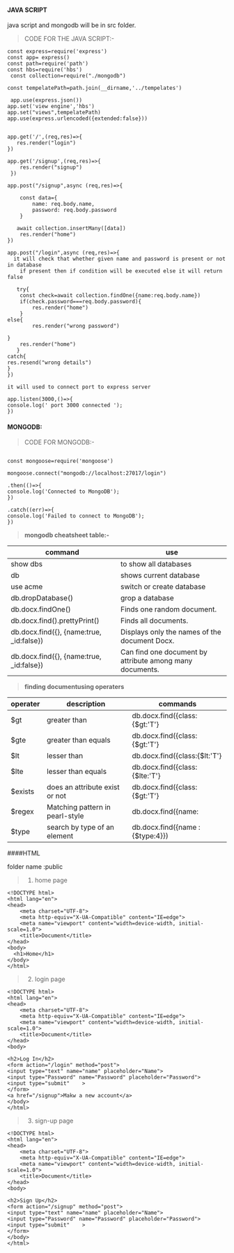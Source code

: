 #### JAVA SCRIPT
   
   java script and mongodb will be in src folder.
 
 >CODE FOR THE JAVA SCRIPT:-


```
const express=require('express')
const app= express()
const path=require('path')
const hbs=require('hbs')
 const collection=require("./mongodb")

const tempelatePath=path.join(__dirname,'../tempelates')

 app.use(express.json()) 
app.set('view engine','hbs')
app.set("views",tempelatePath)
app.use(express.urlencoded({extended:false}))


app.get('/',(req,res)=>{
   res.render("login")
})

app.get('/signup',(req,res)=>{
    res.render("signup")
 })

app.post("/signup",async (req,res)=>{

    const data={
        name: req.body.name,
        password: req.body.password
    }

   await collection.insertMany([data])
    res.render("home") 
})
 
app.post("/login",async (req,res)=>{  
  it will check that whether given name and password is present or not in database
    if present then if condition will be executed else it will return false

   try{
    const check=await collection.findOne({name:req.body.name})
    if(check.password===req.body.password){
        res.render("home")
    }
else{
        res.render("wrong password")
    
}
    res.render("home")  
   }
catch{
res.resend("wrong details")
}  
})

it will used to connect port to express server

app.listen(3000,()=>{
console.log(' port 3000 connected ');
})

```
 
#### MONGODB:

 >CODE FOR MONGODB:-

   ```

   const mongoose=require('mongoose') 

mongoose.connect("mongodb://localhost:27017/login")

.then(()=>{
console.log('Connected to MongoDB');
})

.catch((err)=>{
console.log('Failed to connect to MongoDB');
}) 

 ```
 >**mongodb cheatsheet table:-**

 |command |   use    |
 |------|------|
 |show dbs|to show all databases|
 |db|shows current database|
 |use acme|switch or create database|
 |db.dropDatabase()|grop a database|
 |db.docx.findOne()|Finds one random document.|
 |db.docx.find().prettyPrint()	|Finds all documents.|
 |db.docx.find({}, {name:true, _id:false})	|Displays only the names of the document Docx.|
 |db.docx.find({}, {name:true, _id:false})	|Can find one document by attribute among many documents.|



 >**finding documentusing operaters**



|operater| description|commands|
|-----|------|-----|
|$gt |	greater than |	db.docx.find({class:{$gt:'T'}|
|$gte |	greater than equals	|db.docx.find({class:{$gt:'T'}|
|$lt 	|lesser than 	|db.docx.find({class:{$lt:'T'}|
|$lte	|lesser than equals|	db.docx.find({class:{$lte:'T'}|
|$exists|	does an attribute exist or not|	db.docx.find({class:{$gt:'T'}|
|$regex|	Matching pattern in pearl-style	|db.docx.find({name:|{$regex:'^USS\\sE'}})
|$type 	|search by type of an element	|db.docx.find({name : {$type:4}})

####HTML

folder name :public

>1)    home page
```
<!DOCTYPE html>
<html lang="en">
<head>
    <meta charset="UTF-8">
    <meta http-equiv="X-UA-Compatible" content="IE=edge">
    <meta name="viewport" content="width=device-width, initial-scale=1.0">
    <title>Document</title>
</head>
<body>
  <h1>Home</h1>  
</body>
</html>
```
>2.  login page     
```
<!DOCTYPE html>
<html lang="en">
<head>
    <meta charset="UTF-8">
    <meta http-equiv="X-UA-Compatible" content="IE=edge">
    <meta name="viewport" content="width=device-width, initial-scale=1.0">
    <title>Document</title>
</head>
<body>
    
<h2>Log In</h2>
<form action="/login" method="post"> 
<input type="text" name="name" placeholder="Name">
<input type="Password" name="Password" placeholder="Password">
<input type="submit"    >
</form>
<a href="/signup">Makw a new account</a>
</body>
</html>
```
>3. sign-up   page

```
<!DOCTYPE html>
<html lang="en">
<head>
    <meta charset="UTF-8">
    <meta http-equiv="X-UA-Compatible" content="IE=edge">
    <meta name="viewport" content="width=device-width, initial-scale=1.0">
    <title>Document</title>
</head>
<body>
    
<h2>Sign Up</h2>
<form action="/signup" method="post"> 
<input type="text" name="name" placeholder="Name">
<input type="Password" name="Password" placeholder="Password">
<input type="submit"    >
</form>
</body>
</html>
```





     
	

